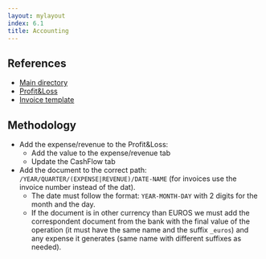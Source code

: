 ```yaml
---
layout: mylayout
index: 6.1
title: Accounting
---
```


## References

* [Main directory](https://drive.google.com/drive/folders/1duD2tkjRHr9-YU8_3xrbmgWdkf2pKOwl)
* [Profit&Loss](https://docs.google.com/spreadsheets/d/17Nk7NtVdp5GLTswFFZLzLLYT2xjTERUBE5VKMp0TTiY)
* [Invoice template](https://docs.google.com/spreadsheets/d/1N7JO-cCj29c9RMB8OjDiEbaF9DdrWPDd4-v_YH6AfEY)

## Methodology

* Add the expense/revenue to the Profit&Loss:
	* Add the value to the expense/revenue tab
	* Update the CashFlow tab
* Add the document to the correct path: `/YEAR/QUARTER/(EXPENSE|REVENUE)/DATE-NAME` (for invoices use the invoice number instead of the dat).
	* The date must follow the format: `YEAR-MONTH-DAY` with 2 digits for the month and the day.
	* If the document is in other currency than EUROS we must add the correspondent document from the bank with the final value of the operation (it must have the same name and the suffix `_euros`) and any expense it generates (same name with different suffixes as needed). 

